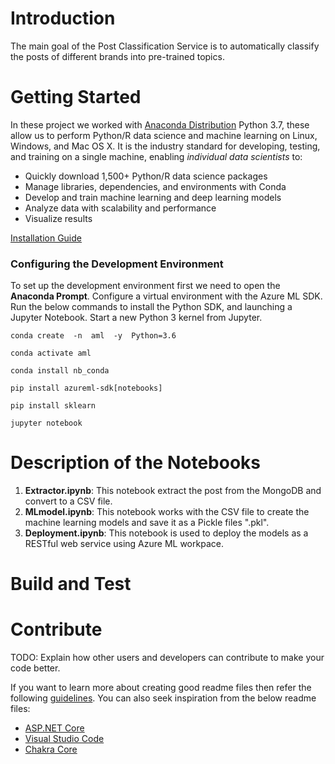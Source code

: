 # Introduction 

The main goal of the Post Classification Service is to automatically classify the posts of different brands into pre-trained topics.  

# Getting Started
In these project we worked with [Anaconda Distribution](https://www.anaconda.com/distribution/) Python 3.7, these allow us to perform Python/R data science and machine learning on Linux, Windows, and Mac OS X. It is the industry standard for developing, testing, and training on a single machine, enabling  _individual data scientists_  to:

-   Quickly download 1,500+ Python/R data science packages
-   Manage libraries, dependencies, and environments with  Conda
-   Develop and train machine learning and deep learning models 
-   Analyze data with scalability and performance 
-   Visualize results 

[Installation Guide](https://docs.anaconda.com/anaconda/install/)

### Configuring the Development Environment

To set up the development environment first we need to open the **Anaconda Prompt**. Configure a virtual environment with the Azure ML SDK. Run the below commands to install the Python SDK, and launching a Jupyter Notebook. Start a new Python 3 kernel from Jupyter.

    conda create  -n  aml  -y  Python=3.6
    
    conda activate aml
    
    conda install nb_conda
    
    pip install azureml-sdk[notebooks]
    
    pip install sklearn
    
    jupyter notebook


# Description of the Notebooks

 1. **Extractor.ipynb**: This notebook extract the post from the MongoDB and convert to a CSV file.
 2. **MLmodel.ipynb**: This notebook works with the CSV file to create the machine learning models and save it as a Pickle files ".pkl".
 3. **Deployment.ipynb**: This notebook is used to deploy the models as a RESTful web service using Azure ML workpace.


# Build and Test


# Contribute
TODO: Explain how other users and developers can contribute to make your code better. 

If you want to learn more about creating good readme files then refer the following [guidelines](https://docs.microsoft.com/en-us/azure/devops/repos/git/create-a-readme?view=azure-devops). You can also seek inspiration from the below readme files:
- [ASP.NET Core](https://github.com/aspnet/Home)
- [Visual Studio Code](https://github.com/Microsoft/vscode)
- [Chakra Core](https://github.com/Microsoft/ChakraCore)